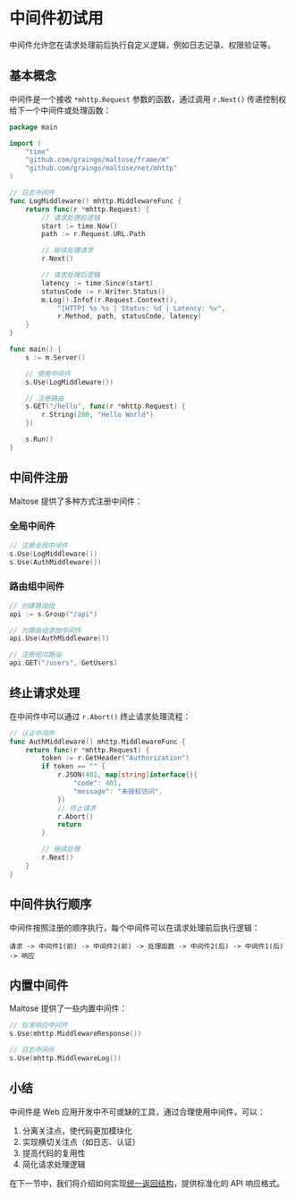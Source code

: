 # 中间件初试用

中间件允许您在请求处理前后执行自定义逻辑，例如日志记录、权限验证等。

## 基本概念

中间件是一个接收 `*mhttp.Request` 参数的函数，通过调用 `r.Next()` 传递控制权给下一个中间件或处理函数：

```go
package main

import (
    "time"
    "github.com/graingo/maltose/frame/m"
    "github.com/graingo/maltose/net/mhttp"
)

// 日志中间件
func LogMiddleware() mhttp.MiddlewareFunc {
    return func(r *mhttp.Request) {
        // 请求处理前逻辑
        start := time.Now()
        path := r.Request.URL.Path

        // 继续处理请求
        r.Next()

        // 请求处理后逻辑
        latency := time.Since(start)
        statusCode := r.Writer.Status()
        m.Log().Infof(r.Request.Context(),
            "[HTTP] %s %s | Status: %d | Latency: %v",
            r.Method, path, statusCode, latency)
    }
}

func main() {
    s := m.Server()

    // 使用中间件
    s.Use(LogMiddleware())

    // 注册路由
    s.GET("/hello", func(r *mhttp.Request) {
        r.String(200, "Hello World")
    })

    s.Run()
}
```

## 中间件注册

Maltose 提供了多种方式注册中间件：

### 全局中间件

```go
// 注册全局中间件
s.Use(LogMiddleware())
s.Use(AuthMiddleware())
```

### 路由组中间件

```go
// 创建路由组
api := s.Group("/api")

// 为路由组添加中间件
api.Use(AuthMiddleware())

// 注册组内路由
api.GET("/users", GetUsers)
```

## 终止请求处理

在中间件中可以通过 `r.Abort()` 终止请求处理流程：

```go
// 认证中间件
func AuthMiddleware() mhttp.MiddlewareFunc {
    return func(r *mhttp.Request) {
        token := r.GetHeader("Authorization")
        if token == "" {
            r.JSON(401, map[string]interface{}{
                "code": 401,
                "message": "未授权访问",
            })
            // 终止请求
            r.Abort()
            return
        }

        // 继续处理
        r.Next()
    }
}
```

## 中间件执行顺序

中间件按照注册的顺序执行，每个中间件可以在请求处理前后执行逻辑：

```
请求 -> 中间件1(前) -> 中间件2(前) -> 处理函数 -> 中间件2(后) -> 中间件1(后) -> 响应
```

## 内置中间件

Maltose 提供了一些内置中间件：

```go
// 标准响应中间件
s.Use(mhttp.MiddlewareResponse())

// 日志中间件
s.Use(mhttp.MiddlewareLog())
```

## 小结

中间件是 Web 应用开发中不可或缺的工具，通过合理使用中间件，可以：

1. 分离关注点，使代码更加模块化
2. 实现横切关注点（如日志、认证）
3. 提高代码的复用性
4. 简化请求处理逻辑

在下一节中，我们将介绍如何实现[统一返回结构](uniform-response.md)，提供标准化的 API 响应格式。
